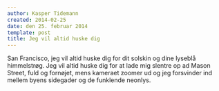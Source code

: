 ```yaml
---
author: Kasper Tidemann
created: 2014-02-25
date: den 25. februar 2014
template: post
title: Jeg vil altid huske dig
---
```


San Francisco, jeg vil altid huske dig for dit solskin og dine lyseblå himmelstrøg. Jeg vil altid huske dig for at lade mig slentre op ad Mason Street, fuld og fornøjet, mens kameraet zoomer ud og jeg forsvinder ind mellem byens sidegader og de funklende neonlys.